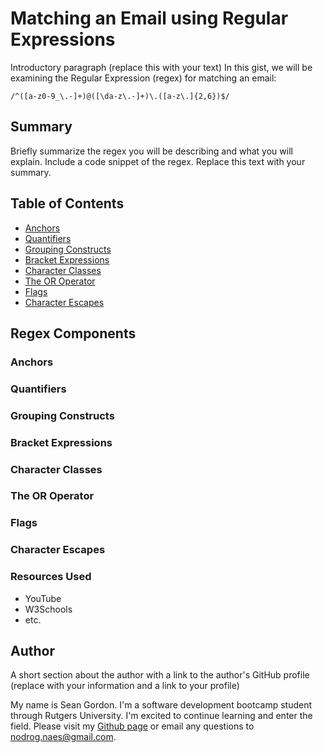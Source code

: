 # Matching an Email using Regular Expressions #

Introductory paragraph (replace this with your text)
In this gist, we will be examining the Regular Expression (regex) for matching an email:

`/^([a-z0-9_\.-]+)@([\da-z\.-]+)\.([a-z\.]{2,6})$/`

## Summary

Briefly summarize the regex you will be describing and what you will explain. Include a code snippet of the regex. Replace this text with your summary.

## Table of Contents

- [Anchors](#anchors)
- [Quantifiers](#quantifiers)
- [Grouping Constructs](#grouping-constructs)
- [Bracket Expressions](#bracket-expressions)
- [Character Classes](#character-classes)
- [The OR Operator](#the-or-operator)
- [Flags](#flags)
- [Character Escapes](#character-escapes)

## Regex Components

### Anchors

### Quantifiers

### Grouping Constructs

### Bracket Expressions

### Character Classes

### The OR Operator

### Flags

### Character Escapes

### Resources Used

- YouTube
- W3Schools
- etc.

## Author

A short section about the author with a link to the author's GitHub profile (replace with your information and a link to your profile)

My name is Sean Gordon. I'm a software development bootcamp student through Rutgers University. I'm excited to continue learning and enter the field. Please visit my [Github page](https://github.com/nodrognaes) or email any questions to [nodrog.naes@gmail.com](mailto:nodrog.naes@gmail.com).
